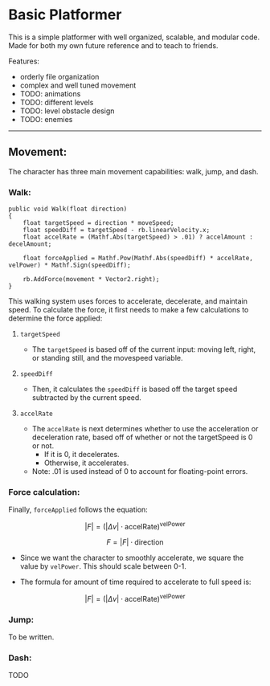 # Basic Platformer

This is a simple platformer with well organized, scalable, and modular code. Made for both my own future reference and to teach to friends. 

Features: 
- orderly file organization 
- complex and well tuned movement
- TODO: animations
- TODO: different levels
- TODO: level obstacle design
- TODO: enemies

--- 

## Movement:

The character has three main movement capabilities: walk, jump, and dash. 

### Walk:  

```
public void Walk(float direction)
{
    float targetSpeed = direction * moveSpeed;
    float speedDiff = targetSpeed - rb.linearVelocity.x;
    float accelRate = (Mathf.Abs(targetSpeed) > .01) ? accelAmount : decelAmount;

    float forceApplied = Mathf.Pow(Mathf.Abs(speedDiff) * accelRate, velPower) * Mathf.Sign(speedDiff);

    rb.AddForce(movement * Vector2.right);
}
```

This walking system uses forces to accelerate, decelerate, and maintain speed. To calculate the force, it first needs to make a few calculations to determine the force applied: 

1. `targetSpeed`

    - The `targetSpeed` is based off of the current input: moving left, right, or standing still, and the movespeed variable. 

2. `speedDiff`
    
    - Then, it calculates the `speedDiff` is based off the target speed subtracted by the current speed. 

3. `accelRate`

    - The `accelRate` is next determines whether to use the acceleration or deceleration rate, based off of whether or not the targetSpeed is 0 or not.
        - If it is 0, it decelerates.
        - Otherwise, it accelerates.
    - Note: .01 is used instead of 0 to account for floating-point errors. 

### Force calculation: 

Finally, `forceApplied` follows the equation:

$$
|F| = (|Δv| \cdot \text{accelRate})^{\text{velPower}}
$$

$$
F = |F| \cdot \text{direction}
$$

- Since we want the character to smoothly accelerate, we square the value by `velPower`. This should scale between 0-1.
 
- The formula for amount of time required to accelerate to full speed is: 

$$
|F| = (|Δv| \cdot \text{accelRate})^{\text{velPower}}
$$



### Jump:  

To be written. 


### Dash: 

TODO
